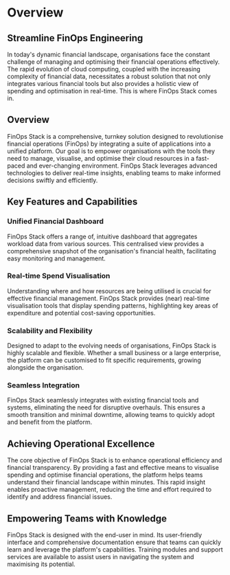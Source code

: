 # Overview

## Streamline FinOps Engineering

In today's dynamic financial landscape, organisations face the constant challenge of managing and optimising their financial operations effectively. The rapid evolution of cloud computing, coupled with the increasing complexity of financial data, necessitates a robust solution that not only integrates various financial tools but also provides a holistic view of spending and optimisation in real-time. This is where FinOps Stack comes in.

## Overview

FinOps Stack is a comprehensive, turnkey solution designed to revolutionise financial operations (FinOps) by integrating a suite of applications into a unified platform. Our goal is to empower organisations with the tools they need to manage, visualise, and optimise their cloud resources in a fast-paced and ever-changing environment. FinOps Stack leverages advanced technologies to deliver real-time insights, enabling teams to make informed decisions swiftly and efficiently.

## Key Features and Capabilities

### Unified Financial Dashboard

FinOps Stack offers a range of, intuitive dashboard that aggregates workload data from various sources. This centralised view provides a comprehensive snapshot of the organisation's financial health, facilitating easy monitoring and management.

### Real-time Spend Visualisation

Understanding where and how resources are being utilised is crucial for effective financial management. FinOps Stack provides (near) real-time visualisation tools that display spending patterns, highlighting key areas of expenditure and potential cost-saving opportunities.

### Scalability and Flexibility

Designed to adapt to the evolving needs of organisations, FinOps Stack is highly scalable and flexible. Whether a small business or a large enterprise, the platform can be customised to fit specific requirements, growing alongside the organisation.

### Seamless Integration

FinOps Stack seamlessly integrates with existing financial tools and systems, eliminating the need for disruptive overhauls. This ensures a smooth transition and minimal downtime, allowing teams to quickly adopt and benefit from the platform.

## Achieving Operational Excellence

The core objective of FinOps Stack is to enhance operational efficiency and financial transparency. By providing a fast and effective means to visualise spending and optimise financial operations, the platform helps teams understand their financial landscape within minutes. This rapid insight enables proactive management, reducing the time and effort required to identify and address financial issues.

## Empowering Teams with Knowledge

FinOps Stack is designed with the end-user in mind. Its user-friendly interface and comprehensive documentation ensure that teams can quickly learn and leverage the platform's capabilities. Training modules and support services are available to assist users in navigating the system and maximising its potential.
